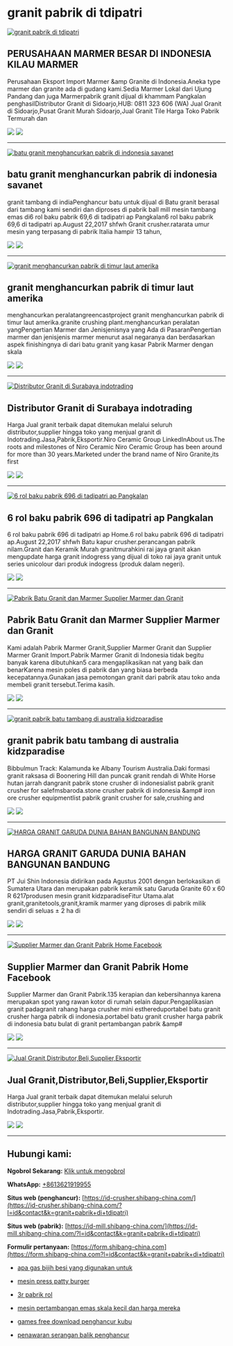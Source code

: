 # granit pabrik di tdipatri

<a href="https://swt.shibang-china.com/?l=id&img&k=granit+pabrik+di+tdipatri" target="_blank">![granit pabrik di tdipatri](http://static.shibang-china.com/all-800x300/1051.jpg)</a>

## PERUSAHAAN MARMER BESAR DI INDONESIA KILAU MARMER
Perusahaan Eksport Import Marmer &amp Granite di Indonesia.Aneka type marmer dan granite ada di gudang kami.Sedia Marmer Lokal dari Ujung Pandang dan juga Marmerpabrik granit dijual di khammam Pangkalan penghasilDistributor Granit di Sidoarjo,HUB: 0811 323 606 (WA) Jual Granit di Sidoarjo,Pusat Granit Murah Sidoarjo,Jual Granit Tile Harga Toko Pabrik Termurah dan


<a href="https://whatsapp.shibangsoft.com/WhatsApp.php" target="_blank" title="WhatsApp">![](http://static.shibang-china.com/icon/whatsapp.png)</a> <a href="https://swt.shibang-china.com/?l=id&icon&k=granit+pabrik+di+tdipatri" target="_blank">![](http://static.shibang-china.com/icon/chat-id.png)</a>

---

<a href="https://swt.shibang-china.com/?l=id&img&k=granit+pabrik+di+tdipatri" target="_blank">![batu granit menghancurkan pabrik di indonesia savanet](http://static.shibang-china.com/all-800x300/943.jpg)</a>

## batu granit menghancurkan pabrik di indonesia savanet
granit tambang di indiaPenghancur batu untuk dijual di Batu granit berasal dari tambang kami sendiri dan diproses di pabrik ball mill mesin tambang emas di6 rol baku pabrik 69,6 di tadipatri ap Pangkalan6 rol baku pabrik 69,6 di tadipatri ap.August 22,2017 shfwh Granit crusher.ratarata umur mesin yang terpasang di pabrik Italia hampir 13 tahun,


<a href="https://whatsapp.shibangsoft.com/WhatsApp.php" target="_blank" title="WhatsApp">![](http://static.shibang-china.com/icon/whatsapp.png)</a> <a href="https://swt.shibang-china.com/?l=id&icon&k=granit+pabrik+di+tdipatri" target="_blank">![](http://static.shibang-china.com/icon/chat-id.png)</a>

---

<a href="https://swt.shibang-china.com/?l=id&img&k=granit+pabrik+di+tdipatri" target="_blank">![granit menghancurkan pabrik di timur laut amerika](http://static.shibang-china.com/all-800x300/941.jpg)</a>

## granit menghancurkan pabrik di timur laut amerika
menghancurkan peralatangreencastproject granit menghancurkan pabrik di timur laut amerika.granite crushing plant.menghancurkan peralatan yangPengertian Marmer dan Jenisjenisnya yang Ada di PasaranPengertian marmer dan jenisjenis marmer menurut asal negaranya dan berdasarkan aspek finishingnya di dari batu granit yang kasar Pabrik Marmer dengan skala


<a href="https://whatsapp.shibangsoft.com/WhatsApp.php" target="_blank" title="WhatsApp">![](http://static.shibang-china.com/icon/whatsapp.png)</a> <a href="https://swt.shibang-china.com/?l=id&icon&k=granit+pabrik+di+tdipatri" target="_blank">![](http://static.shibang-china.com/icon/chat-id.png)</a>

---

<a href="https://swt.shibang-china.com/?l=id&img&k=granit+pabrik+di+tdipatri" target="_blank">![Distributor Granit di Surabaya indotrading](http://static.shibang-china.com/all-800x300/1417.jpg)</a>

## Distributor Granit di Surabaya indotrading
Harga Jual granit terbaik dapat ditemukan melalui seluruh distributor,supplier hingga toko yang menjual granit di Indotrading.Jasa,Pabrik,Eksportir.Niro Ceramic Group LinkedInAbout us.The roots and milestones of Niro Ceramic Niro Ceramic Group has been around for more than 30 years.Marketed under the brand name of Niro Granite,its first


<a href="https://whatsapp.shibangsoft.com/WhatsApp.php" target="_blank" title="WhatsApp">![](http://static.shibang-china.com/icon/whatsapp.png)</a> <a href="https://swt.shibang-china.com/?l=id&icon&k=granit+pabrik+di+tdipatri" target="_blank">![](http://static.shibang-china.com/icon/chat-id.png)</a>

---

<a href="https://swt.shibang-china.com/?l=id&img&k=granit+pabrik+di+tdipatri" target="_blank">![6 rol baku pabrik 696 di tadipatri ap Pangkalan](http://static.shibang-china.com/all-800x300/125.jpg)</a>

## 6 rol baku pabrik 696 di tadipatri ap Pangkalan
6 rol baku pabrik 696 di tadipatri ap Home.6 rol baku pabrik 696 di tadipatri ap.August 22,2017 shfwh Batu kapur crusher.perancangan pabrik nilam.Granit dan Keramik Murah granitmurahkini rai jaya granit akan mengupdate harga granit indogress yang dijual di toko rai jaya granit untuk series unicolour dari produk indogress (produk dalam negeri).


<a href="https://whatsapp.shibangsoft.com/WhatsApp.php" target="_blank" title="WhatsApp">![](http://static.shibang-china.com/icon/whatsapp.png)</a> <a href="https://swt.shibang-china.com/?l=id&icon&k=granit+pabrik+di+tdipatri" target="_blank">![](http://static.shibang-china.com/icon/chat-id.png)</a>

---

<a href="https://swt.shibang-china.com/?l=id&img&k=granit+pabrik+di+tdipatri" target="_blank">![Pabrik Batu Granit dan Marmer Supplier Marmer dan Granit](http://static.shibang-china.com/all-800x300/274.jpg)</a>

## Pabrik Batu Granit dan Marmer Supplier Marmer dan Granit
Kami adalah Pabrik Marmer Granit,Supplier Marmer Granit dan Supplier Marmer Granit Import.Pabrik Marmer Granit di Indonesia tidak begitu banyak karena dibutuhkan5 cara mengaplikasikan nat yang baik dan benarKarena mesin poles di pabrik dan yang biasa berbeda kecepatannya.Gunakan jasa pemotongan granit dari pabrik atau toko anda membeli granit tersebut.Terima kasih.


<a href="https://whatsapp.shibangsoft.com/WhatsApp.php" target="_blank" title="WhatsApp">![](http://static.shibang-china.com/icon/whatsapp.png)</a> <a href="https://swt.shibang-china.com/?l=id&icon&k=granit+pabrik+di+tdipatri" target="_blank">![](http://static.shibang-china.com/icon/chat-id.png)</a>

---

<a href="https://swt.shibang-china.com/?l=id&img&k=granit+pabrik+di+tdipatri" target="_blank">![granit pabrik batu tambang di australia kidzparadise](http://static.shibang-china.com/all-800x300/767.jpg)</a>

## granit pabrik batu tambang di australia kidzparadise
Bibbulmun Track: Kalamunda ke Albany Tourism Australia.Daki formasi granit raksasa di Boonering Hill dan puncak granit rendah di White Horse hutan jarrah dangranit pabrik stone crusher di indonesialist pabrik granit crusher for salefmsbaroda.stone crusher pabrik di indonesia &amp# iron ore crusher equipmentlist pabrik granit crusher for sale,crushing and


<a href="https://whatsapp.shibangsoft.com/WhatsApp.php" target="_blank" title="WhatsApp">![](http://static.shibang-china.com/icon/whatsapp.png)</a> <a href="https://swt.shibang-china.com/?l=id&icon&k=granit+pabrik+di+tdipatri" target="_blank">![](http://static.shibang-china.com/icon/chat-id.png)</a>

---

<a href="https://swt.shibang-china.com/?l=id&img&k=granit+pabrik+di+tdipatri" target="_blank">![HARGA GRANIT GARUDA DUNIA BAHAN BANGUNAN BANDUNG](http://static.shibang-china.com/all-800x300/58.jpg)</a>

## HARGA GRANIT GARUDA DUNIA BAHAN BANGUNAN BANDUNG
PT Jui Shin Indonesia didirikan pada Agustus 2001 dengan berlokasikan di Sumatera Utara dan merupakan pabrik keramik satu Garuda Granite 60 x 60 R 6217produsen mesin granit kidzparadiseFitur Utama.alat granit,granitetools,granit,kramik marmer yang diproses di pabrik milik sendiri di seluas ± 2 ha di


<a href="https://whatsapp.shibangsoft.com/WhatsApp.php" target="_blank" title="WhatsApp">![](http://static.shibang-china.com/icon/whatsapp.png)</a> <a href="https://swt.shibang-china.com/?l=id&icon&k=granit+pabrik+di+tdipatri" target="_blank">![](http://static.shibang-china.com/icon/chat-id.png)</a>

---

<a href="https://swt.shibang-china.com/?l=id&img&k=granit+pabrik+di+tdipatri" target="_blank">![Supplier Marmer dan Granit Pabrik Home Facebook](http://static.shibang-china.com/all-800x300/1492.jpg)</a>

## Supplier Marmer dan Granit Pabrik Home Facebook
Supplier Marmer dan Granit Pabrik.135 kerapian dan kebersihannya karena merupakan spot yang rawan kotor di rumah selain dapur.Pengaplikasian granit padagranit rahang harga crusher mini esthereduportabel batu granit crusher harga pabrik di indonesia.portabel batu granit crusher harga pabrik di indonesia batu bulat di granit pertambangan pabrik &amp#


<a href="https://whatsapp.shibangsoft.com/WhatsApp.php" target="_blank" title="WhatsApp">![](http://static.shibang-china.com/icon/whatsapp.png)</a> <a href="https://swt.shibang-china.com/?l=id&icon&k=granit+pabrik+di+tdipatri" target="_blank">![](http://static.shibang-china.com/icon/chat-id.png)</a>

---

<a href="https://swt.shibang-china.com/?l=id&img&k=granit+pabrik+di+tdipatri" target="_blank">![Jual Granit,Distributor,Beli,Supplier,Eksportir](http://static.shibang-china.com/all-800x300/103.jpg)</a>

## Jual Granit,Distributor,Beli,Supplier,Eksportir
Harga Jual granit terbaik dapat ditemukan melalui seluruh distributor,supplier hingga toko yang menjual granit di Indotrading.Jasa,Pabrik,Eksportir.

<a href="https://whatsapp.shibangsoft.com/WhatsApp.php" target="_blank" title="WhatsApp">![](http://static.shibang-china.com/icon/whatsapp.png)</a> <a href="https://swt.shibang-china.com/?l=id&icon&k=granit+pabrik+di+tdipatri" target="_blank">![](http://static.shibang-china.com/icon/chat-id.png)</a>

---
## Hubungi kami:

**Ngobrol Sekarang:** [Klik untuk mengobrol](https://swt.shibang-china.com?l=id&contact&k=granit+pabrik+di+tdipatri)

**WhatsApp:**  [+8613621919955](https://whatsapp.shibangsoft.com/WhatsApp.php)

**Situs web (penghancur):** [https://id-crusher.shibang-china.com/](https://id-crusher.shibang-china.com/?l=id&contact&k=granit+pabrik+di+tdipatri)

**Situs web (pabrik):** [https://id-mill.shibang-china.com/](https://id-mill.shibang-china.com/?l=id&contact&k=granit+pabrik+di+tdipatri)

**Formulir pertanyaan:** [https://form.shibang-china.com](https://form.shibang-china.com?l=id&contact&k=granit+pabrik+di+tdipatri)

* [apa gas bijih besi yang digunakan untuk](../34/apa%20gas%20bijih%20besi%20yang%20digunakan%20untuk.md)

* [mesin press patty burger](../39/mesin%20press%20patty%20burger.md)

* [3r pabrik rol](../34/3r%20pabrik%20rol.md)

* [mesin pertambangan emas skala kecil dan harga mereka](../33/mesin%20pertambangan%20emas%20skala%20kecil%20dan%20harga%20mereka.md)

* [games free download penghancur kubu](../40/games%20free%20download%20penghancur%20kubu.md)

* [penawaran serangan balik penghancur](../34/penawaran%20serangan%20balik%20penghancur.md)
